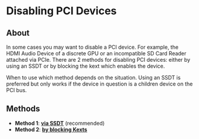 # Disabling PCI Devices

## About
In some cases you may want to disable a PCI device. For example, the HDMI Audio Device of a discrete GPU or an incompatible SD Card Reader attached via PCIe. There are 2 methods for disabling PCI devices: either by using an SSDT or by blocking the kext which enables the device.

When to use which method depends on the situation. Using an SSDT is preferred but only works if the device in question is a children device on the PCI bus.

## Methods

- **Method 1**: [**via SSDT**](/Content/02_Disabling_Devices/Disabling_PCI_Devices/ACPI) (recommended)
- **Method 2**: [**by blocking Kexts**](/Content/02_Disabling_Devices/Disabling_PCI_Devices/Block_Kexts)
